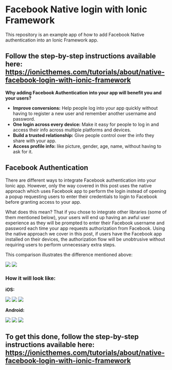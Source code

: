 # Facebook Native login with Ionic Framework

This repository is an example app of how to add Facebook Native authentication into an Ionic Framework app.

## Follow the step-by-step instructions available here: https://ionicthemes.com/tutorials/about/native-facebook-login-with-ionic-framework

**Why adding Facebook Authentication into your app will benefit you and your users?**

  - **Improve conversions:** Help people log into your app quickly without having to register a new user and remember another username and password.
  - **One login across every device:** Make it easy for people to log in and access their info across multiple platforms and devices.
  - **Build a trusted relationship:** Give people control over the info they share with your app.
  - **Access profile info:** like picture, gender, age, name, without having to ask for it.

## Facebook Authentication

There are different ways to integrate Facebook authentication into your Ionic app. However, only the way covered in this post uses the native approach which uses Facebook app to perform the login instead of opening a popup requesting users to enter their credentials to login to Facebook before granting access to your app.

What does this mean? That if you chose to integrate other libraries (some of them mentioned below), your users will end up having an awful user experience as they will be prompted to enter their Facebook username and password each time your app requests authorization from Facebook.
Using the native approach we cover in this post, if users have the Facebook app installed on their devices, the authorization flow will be unobtrusive without requiring users to perform unnecessary extra steps.

This comparison illustrates the difference mentioned above:

![](https://dl.dropboxusercontent.com/u/30675090/ionic_themes/facebook-login/facebook-js-login.png)
![](https://dl.dropboxusercontent.com/u/30675090/ionic_themes/facebook-login/facebook-login.png)


### How it will look like:

**iOS:**

![](https://dl.dropboxusercontent.com/u/30675090/ionic_themes/facebook-login/ios-welcome.jpg)
![](https://dl.dropboxusercontent.com/u/30675090/ionic_themes/facebook-login/ios-facebook1.jpg)
![](https://dl.dropboxusercontent.com/u/30675090/ionic_themes/facebook-login/ios-facebook2.jpg)

**Android:**

![](https://dl.dropboxusercontent.com/u/30675090/ionic_themes/facebook-login/android-welcome.png)
![](https://dl.dropboxusercontent.com/u/30675090/ionic_themes/facebook-login/android-facebook1.png)
![](https://dl.dropboxusercontent.com/u/30675090/ionic_themes/facebook-login/android-facebook2.png)


## To get this done, follow the step-by-step instructions available here: https://ionicthemes.com/tutorials/about/native-facebook-login-with-ionic-framework
